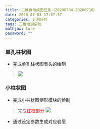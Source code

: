 ```yaml
---
title: 二维自动成图任务（20200704-20200710）
date: 2020-07-03 17:57:37
categories: 计划任务
tags: 三维地测系统
mathjax: ture
password: ""
---
```


### 单孔柱状图
* 完成单孔柱状图表头的绘制
> ![](15937699356340.jpg)


### 小柱状图
* 完成小柱状图矩形模块的绘制
> 完成<font color="red">红框部分</font>
> ![](15937700708843.jpg)

* 通过设定参数生成对应岩层